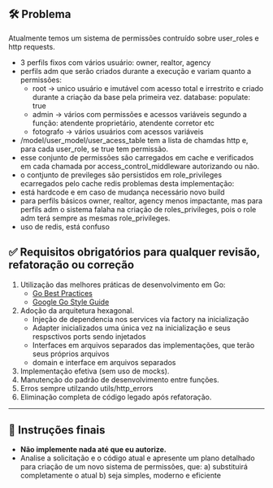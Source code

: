 ## 🛠️ Problema
Atualmente temos um sistema de permissões contruído sobre user_roles e http requests.
- 3 perfils fixos com vários usuário: owner, realtor, agency
- perfils adm que serão criados durante a execução e variam quanto a permissões:
   * root -> unico usuário e imutável com acesso total e irrestrito e criado durante a criação da base pela primeira vez. database: populate: true
   * admin -> vários com permissões e acessos variáveis segundo a função: atendente proprietário, atendente corretor etc
   * fotografo -> vários usuários com acessos variáveis
- /model/user_model/user_acess_table tem a lista de chamdas http e, para cada user_role, se true tem permissão.
- esse conjunto de permissões são carregados em cache e verificados em cada chamada por access_control_middleware autorizando ou não.
- o contjunto de previleges são persistidos em role_privileges ecarregados pelo cache redis
problemas desta implementação:
- está hardcode e em caso de mudança necessário novo build
- para perfils básicos owner, realtor, agency menos impactante, mas para perfils adm o sistema falaha na criação de roles_privileges, pois o role adm terá sempre as mesmas role_privileges.
- uso de redis, está confuso

## ✅ Requisitos obrigatórios para qualquer revisão, refatoração ou correção

1. Utilização das melhores práticas de desenvolvimento em Go:  
   - [Go Best Practices](https://go.dev/talks/2013/bestpractices.slide#1)  
   - [Google Go Style Guide](https://google.github.io/styleguide/go/)
2. Adoção da arquitetura hexagonal.
   - Injeção de dependencia nos services via factory na inicialização
   - Adapter inicializados uma única vez na inicialização e seus respsctivos ports sendo injetados
   - Interfaces em arquivos separados das implementações, que terão seus próprios arquivos
   - domain e interface em arquivos separados
3. Implementação efetiva (sem uso de mocks).
4. Manutenção do padrão de desenvolvimento entre funções.
5. Erros sempre utilzando utils/http_errors
6. Eliminação completa de código legado após refatoração.

---

## 📌 Instruções finais

- **Não implemente nada até que eu autorize.**
- Analise a solicitação e o código atual e apresente um plano detalhado para criação de um novo sistema de permissões, que:
   a) substituirá completamente o atual
   b) seja simples, moderno e eficiente
   
